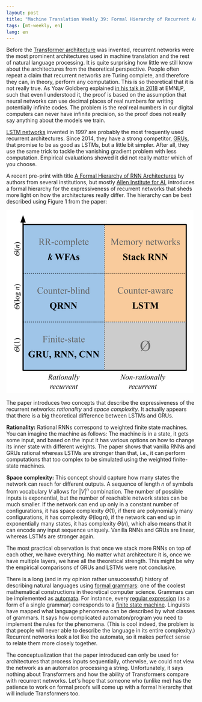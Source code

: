 ```yaml
---
layout: post
title: "Machine Translation Weekly 39: Formal Hierarchy of Recurrent Architectures"
tags: [mt-weekly, en]
lang: en
---
```


Before the [Transformer
architecture](https://en.wikipedia.org/wiki/Transformer_(machine_learning_model))
was invented, recurrent networks were the most prominent architectures used in
machine translation and the rest of natural language processing. It is quite
surprising how little we still know about the architectures from the
theoretical perspective. People often repeat a claim that recurrent networks
are Turing complete, and therefore they can, in theory, perform any
computation. This is so theoretical that it is not really true. As Yoav
Goldberg explained [in his talk in 2018](https://t.co/DL0smjHchA) at EMNLP,
such that even I understood it, the proof is based on the assumption that
neural networks can use decimal places of real numbers for writing potentially
infinite codes. The problem is the _real_ real numbers in our digital computers
can never have infinite precision, so the proof does not really say anything
about the models we train.

[LSTM networks](https://en.wikipedia.org/wiki/Long_short-term_memory) invented
in 1997 are probably the most frequently used recurrent architectures. Since
2014, they have a strong competitor,
[GRUs](https://en.wikipedia.org/wiki/Gated_recurrent_unit), that promise to be
as good as LSTMs, but a little bit simpler. After all, they use the same trick
to tackle the vanishing gradient problem with less computation. Empirical
evaluations showed it did not really matter which of you choose.

A recent pre-print with title [A Formal Hierarchy of RNN
Architectures](https://arxiv.org/pdf/2004.08500.pdf) by authors from several
institutions, but mostly [Allen Institute for AI](https://allenai.org),
introduces a formal hierarchy for the expressiveness of recurrent networks that
sheds more light on how the architectures really differ. The hierarchy can be
best described using Figure 1 from the paper:

![Hierarchy of RNN architectures](/assets/hierarchy.png)

The paper introduces two concepts that describe the expressiveness of the
recurrent networks: _rationality_ and _space complexity_. It actually appears
that there is a big theoretical difference between LSTMs and GRUs.

__Rationality:__ Rational RNNs correspond to weighted finite state machines.
You can imagine the machine as follows: The machine is in a state, it gets some
input, and based on the input it has various options on how to change its inner
state with different weights. The paper shows that vanilla RNNs and GRUs
rational whereas LSTMs are stronger than that, i.e., it can perform
computations that too complex to be simulated using the weighted finite-state
machines.

__Space complexity:__ This concept should capture how many states the network
can reach for different outputs. A sequence of length $n$ of symbols from
vocabulary $V$ allows for $|V|^n$ combination. The number of possible inputs is
exponential, but the number of reachable network states can be much smaller. If
the network can end up only in a constant number of configurations, it has
space complexity $Θ(1)$, if there are polynomially many configurations, it has
complexity $Θ(\log n)$, if the network can end up in exponentially many states,
it has complexity $Θ(n)$, which also means that it can encode any input
sequence uniquely. Vanilla RNNs and GRUs are linear, whereas LSTMs are stronger
again.

The most practical observation is that once we stack more RNNs on top of each
other, we have everything. No matter what architecture it is, once we have
multiple layers, we have all the theoretical strength. This might be why the
empirical comparisons of GRUs and LSTMs were not conclusive.

There is a long (and in my opinion rather unsuccessful) history of describing
natural languages using [formal
grammars](https://en.wikipedia.org/wiki/Formal_grammar): one of the coolest
mathematical constructions in theoretical computer science. Grammars can be
implemented as [automata](https://en.wikipedia.org/wiki/Automata_theory). For
instance, every [regular
expression](https://en.wikipedia.org/wiki/Regular_expression) (as a form of a
single grammar) corresponds to a [finite state
machine](https://en.wikipedia.org/wiki/Finite-state_machine). Linguists have
mapped what language phenomena can be described by what classes of grammars. It
says how complicated automaton/program you need to implement the rules for the
phenomena. (This is cool indeed, the problem is that people will never able to
describe the language in its entire complexity.) Recurrent networks look a lot
like the automata, so it makes perfect sense to relate them more closely
together.

The conceptualization that the paper introduced can only be used for
architectures that process inputs sequentially, otherwise, we could not view
the network as an automaton processing a string. Unfortunately, it says nothing
about Transformers and how the ability of Transformers compare with recurrent
networks. Let's hope that someone who (unlike me) has the patience to work on
formal proofs will come up with a formal hierarchy that will include
Transformers too.
